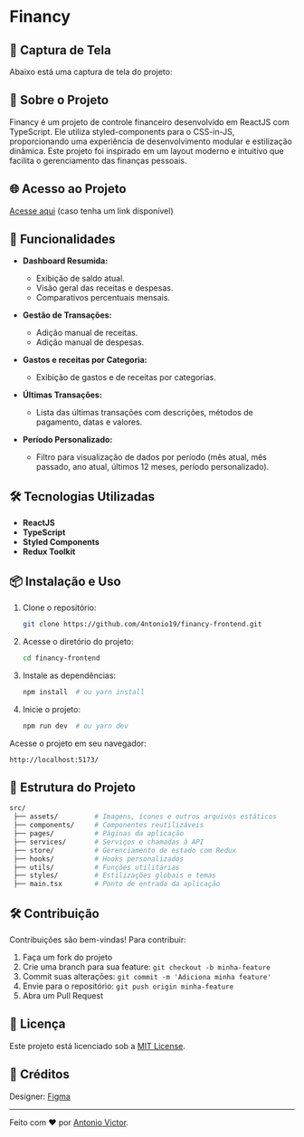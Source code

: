 # Financy

## 📸 Captura de Tela

Abaixo está uma captura de tela do projeto:

## 📌 Sobre o Projeto

Financy é um projeto de controle financeiro desenvolvido em ReactJS com TypeScript. Ele utiliza styled-components para o CSS-in-JS, proporcionando uma experiência de desenvolvimento modular e estilização dinâmica. Este projeto foi inspirado em um layout moderno e intuitivo que facilita o gerenciamento das finanças pessoais.

## 🌐 Acesso ao Projeto

[Acesse aqui](https://seu-link-aqui.com) (caso tenha um link disponível)

## 🚀 Funcionalidades

- **Dashboard Resumida:**

  - Exibição de saldo atual.
  - Visão geral das receitas e despesas.
  - Comparativos percentuais mensais.

- **Gestão de Transações:**

  - Adição manual de receitas.
  - Adição manual de despesas.

- **Gastos e receitas por Categoria:**

  - Exibição de gastos e de receitas por categorias.

- **Últimas Transações:**

  - Lista das últimas transações com descrições, métodos de pagamento, datas e valores.

- **Período Personalizado:**

  - Filtro para visualização de dados por período (mês atual, mês passado, ano atual, últimos 12 meses, período personalizado).

## 🛠 Tecnologias Utilizadas

- **ReactJS**
- **TypeScript**
- **Styled Components**
- **Redux Toolkit**

## 📦 Instalação e Uso

1. Clone o repositório:
   ```sh
   git clone https://github.com/4ntonio19/financy-frontend.git
   ```
2. Acesse o diretório do projeto:
   ```sh
   cd financy-frontend
   ```
3. Instale as dependências:
   ```sh
   npm install  # ou yarn install
   ```
4. Inicie o projeto:
   ```sh
   npm run dev  # ou yarn dev
   ```

Acesse o projeto em seu navegador:

```
http://localhost:5173/
```

## 📜 Estrutura do Projeto

```bash
src/
 ├── assets/         # Imagens, ícones e outros arquivos estáticos
 ├── components/     # Componentes reutilizáveis
 ├── pages/          # Páginas da aplicação
 ├── services/       # Serviços e chamadas à API
 ├── store/          # Gerenciamento de estado com Redux
 ├── hooks/          # Hooks personalizados
 ├── utils/          # Funções utilitárias
 ├── styles/         # Estilizações globais e temas
 ├── main.tsx        # Ponto de entrada da aplicação
```

## 🛠 Contribuição

Contribuições são bem-vindas! Para contribuir:

1. Faça um fork do projeto
2. Crie uma branch para sua feature: `git checkout -b minha-feature`
3. Commit suas alterações: `git commit -m 'Adiciona minha feature'`
4. Envie para o repositório: `git push origin minha-feature`
5. Abra um Pull Request

## 📄 Licença

Este projeto está licenciado sob a [MIT License](LICENSE).

## 🎨 Créditos

Designer: [Figma](https://www.figma.com/community/file/1357072393691339649/financy-personal-finances-dashboard)

---

Feito com ❤️ por [Antonio Victor](https://github.com/4ntonio19).


